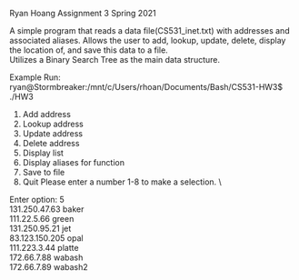 Ryan Hoang
Assignment 3
Spring 2021

A simple program that reads a data file(CS531_inet.txt) with addresses and associated aliases.
Allows the user to add, lookup, update, delete, display the location of,
and save this data to a file. \
Utilizes a Binary Search Tree as the main data structure.

Example Run: \
ryan@Stormbreaker:/mnt/c/Users/rhoan/Documents/Bash/CS531-HW3$ ./HW3 

1) Add address 
2) Lookup address 
3) Update address 
4) Delete address 
5) Display list 
6) Display aliases for function 
7) Save to file 
8) Quit 
Please enter a number 1-8 to make a selection. \

Enter option: 5 \
131.250.47.63 baker \
111.22.5.66 green \
131.250.95.21 jet \
83.123.150.205 opal \
111.223.3.44 platte \
172.66.7.88 wabash \
172.66.7.89 wabash2 
